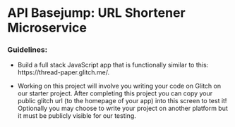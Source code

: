<!DOCTYPE html>
<html>

<head>
    <link rel="shortcut icon" href="https://cloud.netlifyusercontent.com/assets/344dbf88-fdf9-42bb-adb4-46f01eedd629/04fe89a2-7a7b-47ed-bc50-85cc00573232/rocket.gif"
        type="image/x-icon" />
    <link href="https://fonts.googleapis.com/css?family=Roboto" rel="stylesheet" type="text/css">
    <link href="/public/style.css" rel="stylesheet" type="text/css">
</head>

<body>
    <div class="container">
        <h1>API Basejump: URL Shortener Microservice</h1>
        <div class="user-stories">
            <h3>Guidelines:</h3>
            <ul>
                <li>
                    <p>
                        Build a full stack JavaScript app that is functionally similar to this: https://thread-paper.glitch.me/.
                    </p>
                </li>
                <li>
                    <p>
                        Working on this project will involve you writing your code on Glitch on our starter project. After completing this project you can copy your public glitch url (to the homepage of your app) into this screen to test it! Optionally you may choose to write your project on another platform but it must be publicly visible for our testing.
                    </p>
                </li>
            </ul>
        </div>
    </div>
</body>

</html>
